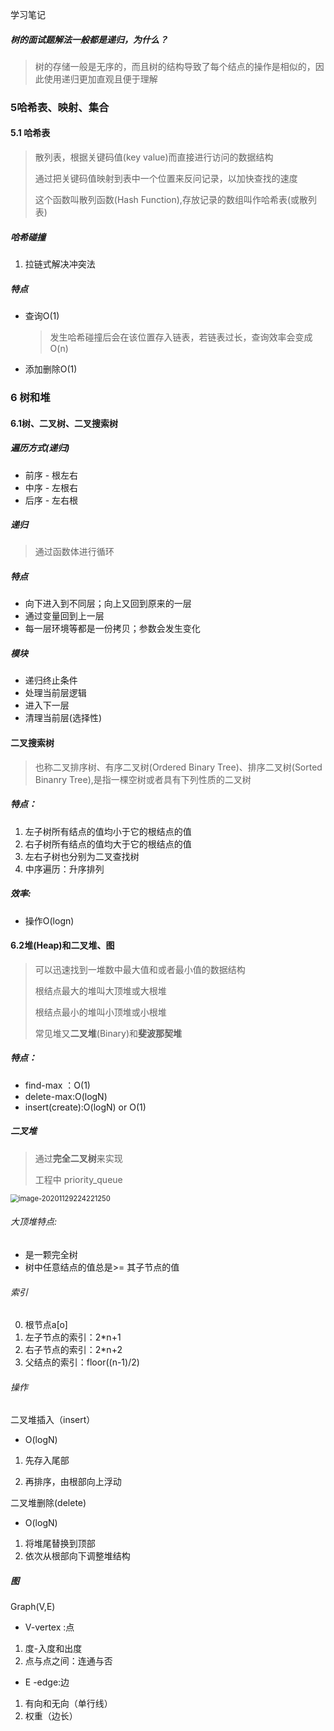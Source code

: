 学习笔记

##### 树的面试题解法一般都是递归，为什么？

> 树的存储一般是无序的，而且树的结构导致了每个结点的操作是相似的，因此使用递归更加直观且便于理解

### 5哈希表、映射、集合

#### 5.1 哈希表

> 散列表，根据关键码值(key value)而直接进行访问的数据结构
>
> 通过把关键码值映射到表中一个位置来反问记录，以加快查找的速度
>
> 这个函数叫散列函数(Hash Function),存放记录的数组叫作哈希表(或散列表)

##### 哈希碰撞

1. 拉链式解决冲突法

##### 特点

- 查询O(1)

  > 发生哈希碰撞后会在该位置存入链表，若链表过长，查询效率会变成O(n)

- 添加删除O(1)

### 6 树和堆

#### 6.1树、二叉树、二叉搜索树

##### 遍历方式(递归)

- 前序 - 根左右
- 中序 - 左根右
- 后序 - 左右根

##### 递归

> 通过函数体进行循环

##### 特点

- 向下进入到不同层；向上又回到原来的一层
- 通过变量回到上一层
- 每一层环境等都是一份拷贝；参数会发生变化

##### 模块

- 递归终止条件
- 处理当前层逻辑
- 进入下一层
- 清理当前层(选择性)

#### 二叉搜索树

> 也称二叉排序树、有序二叉树(Ordered Binary Tree)、排序二叉树(Sorted Binanry Tree),是指一棵空树或者具有下列性质的二叉树

##### 特点：

1. 左子树所有结点的值均小于它的根结点的值
2. 右子树所有结点的值均大于它的根结点的值
3. 左右子树也分别为二叉查找树
4. 中序遍历：升序排列

##### 效率:

- 操作O(logn)

#### 6.2堆(Heap)和二叉堆、图

> 可以迅速找到一堆数中最大值和或者最小值的数据结构
>
> 根结点最大的堆叫大顶堆或大根堆
>
> 根结点最小的堆叫小顶堆或小根堆
>
> 常见堆又**二叉堆**(Binary)和**斐波那契堆**

##### 特点：

- find-max ：O(1)
- delete-max:O(logN)
- insert(create):O(logN) or O(1)

##### 二叉堆

> 通过**完全二叉树**来实现
>
> 工程中 priority_queue

<img src="E:\picture\typora\1129binaty.png" alt="image-20201129224221250" style="zoom:80%;" />

###### 大顶堆特点:

- 是一颗完全树
- 树中任意结点的值总是>= 其子节点的值

###### 索引

0. 根节点a[o]
1. 左子节点的索引：2*n+1
2. 右子节点的索引：2*n+2
3. 父结点的索引：floor((n-1)/2)

###### 操作

二叉堆插入（insert）

- O(logN)

1. 先存入尾部

2. 再排序，由根部向上浮动

二叉堆删除(delete)

- O(logN)

1. 将堆尾替换到顶部
2. 依次从根部向下调整堆结构

##### 图

Graph(V,E)

- V-vertex :点

1. 度-入度和出度
2. 点与点之间：连通与否

- E -edge:边

1. 有向和无向（单行线）
2. 权重（边长）